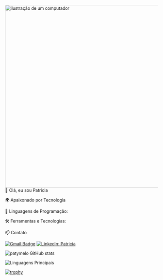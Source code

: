 <img src="https://raw.githubusercontent.com/MicaelliMedeiros/micaellimedeiros/master/image/computer-illustration.png" alt="ilustração de um computador" min-width="400px" max-width="600px" width="600px" align="right">
 <p align="left">
   👋 Olá, eu sou Patricia
 </p>
 <p align="left"> 
  🌍 Apaixonado por Tecnologia
 </p>
 <p align="left"> 
  🚀 Linguagens de Programação:
  
  
 </p>
 <p align="left"> 
  🛠️ Ferramentas e Tecnologias:
  
</p>
<p align="left"> 
 📫 Contato

  [![Gmail Badge](https://img.shields.io/badge/-patricia.melo0608@gmail.com-006bed?style=flat-square&logo=Gmail&logoColor=white&link=mailto:patricia.melo0608@gmail.com)](mailto:patricia.melo0608@gmail.com)
  [![Linkedin: Patricia](https://img.shields.io/badge/-patricia-blue?style=flat-square&logo=Linkedin&logoColor=white&link=https://www.linkedin.com/in/devellenias/)](https://www.linkedin.com/in/patricia-melo-82667431/)
</p>
<p align="left"> 
  
![patymelo GitHub stats](https://github-readme-stats.vercel.app/api?username=patymelo&show_icons=true&theme=tokyonight)
</p>
<p align="left"> 

  ![Linguagens Principais](https://github-readme-stats.vercel.app/api/top-langs/?username=patymelo&theme=tokyonight&hide_border=true&custom_title=Linguagens%20%Principais)
</p>
<p align="left"> 

  [![trophy](
https://github-profile-trophy.vercel.app/?username=patymelo&theme=onedark)](https://github.com/ekonuma/github-profile-trophy)
</p>
